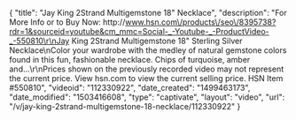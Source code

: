 {
    "title": "Jay King 2Strand Multigemstone 18\" Necklace",
    "description": "For More Info or to Buy Now: http:\/\/www.hsn.com\/products\/seo\/8395738?rdr=1&sourceid=youtube&cm_mmc=Social-_-Youtube-_-ProductVideo-_-550810\r\nJay King 2Strand Multigemstone 18\" Sterling Silver Necklace\nColor your wardrobe with the medley of natural gemstone colors found in this fun, fashionable necklace. Chips of turquoise, amber and...\r\nPrices shown on the previously recorded video may not represent the current price.  View hsn.com to view the current selling price. HSN Item #550810",
    "videoid": "112330922",
    "date_created": "1499463173",
    "date_modified": "1503416608",
    "type": "captivate",
    "layout": "video",
    "url": "\/v\/jay-king-2strand-multigemstone-18-necklace\/112330922"
}